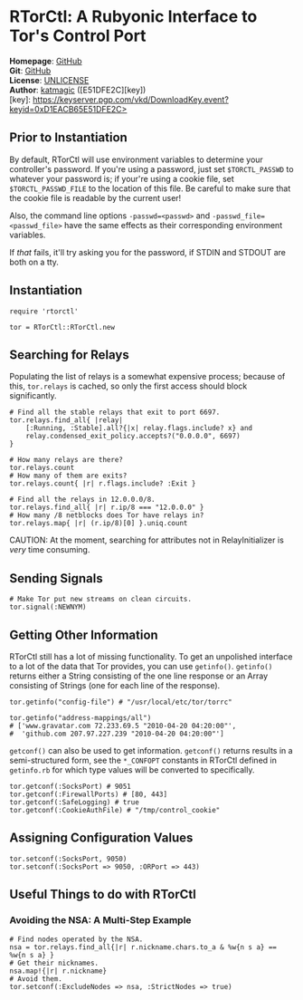 RTorCtl: A Rubyonic Interface to Tor's Control Port
====================================================

**Homepage**: [GitHub](https://github.com/katmagic/RTorCtl)  
**Git**: [GitHub](git://github.com/katmagic/RTorCtl.git)  
**License**: [UNLICENSE](http://unlicense.org)  
**Author**: [katmagic](mailto:the.magical.kat@gmail.com) ([E51DFE2C][key])  
[key]: https://keyserver.pgp.com/vkd/DownloadKey.event?keyid=0xD1EACB65E51DFE2C>

Prior to Instantiation
----------------------

By default, RTorCtl will use environment variables to determine your
controller's password. If you're using a password, just set `$TORCTL_PASSWD` to
whatever your password is; if your're using a cookie file, set
`$TORCTL_PASSWD_FILE` to the location of this file. Be careful to make sure that
the cookie file is readable by the current user!

Also, the command line options `-passwd=<passwd>` and
`-passwd_file=<passwd_file>` have the same effects as their corresponding
environment variables.

If _that_ fails, it'll try asking you for the password, if STDIN and STDOUT are
both on a tty.

Instantiation
-------------

	require 'rtorctl'

	tor = RTorCtl::RTorCtl.new

Searching for Relays
--------------------

Populating the list of relays is a somewhat expensive process; because of this,
`tor.relays` is cached, so only the first access should block significantly.

	# Find all the stable relays that exit to port 6697.
	tor.relays.find_all{ |relay|
		[:Running, :Stable].all?{|x| relay.flags.include? x} and
		relay.condensed_exit_policy.accepts?("0.0.0.0", 6697)
	}

	# How many relays are there?
	tor.relays.count
	# How many of them are exits?
	tor.relays.count{ |r| r.flags.include? :Exit }

	# Find all the relays in 12.0.0.0/8.
	tor.relays.find_all{ |r| r.ip/8 === "12.0.0.0" }
	# How many /8 netblocks does Tor have relays in?
	tor.relays.map{ |r| (r.ip/8)[0] }.uniq.count

CAUTION: At the moment, searching for attributes not in RelayInitializer is
*very* time consuming.

Sending Signals
---------------

	# Make Tor put new streams on clean circuits.
	tor.signal(:NEWNYM)

Getting Other Information
-------------------------

RTorCtl still has a lot of missing functionality. To get an unpolished interface
to a lot of the data that Tor provides, you can use `getinfo()`. `getinfo()`
returns either a String consisting of the one line response or an Array
consisting of Strings (one for each line of the response).

	tor.getinfo("config-file") # "/usr/local/etc/tor/torrc"

	tor.getinfo("address-mappings/all")
	# ['www.gravatar.com 72.233.69.5 "2010-04-20 04:20:00"',
	#  'github.com 207.97.227.239 "2010-04-20 04:20:00"']

`getconf()` can also be used to get information. `getconf()` returns results in
a semi-structured form, see the `*_CONFOPT` constants in RTorCtl defined in
`getinfo.rb` for which type values will be converted to specifically.

	tor.getconf(:SocksPort) # 9051
	tor.getconf(:FirewallPorts) # [80, 443]
	tor.getconf(:SafeLogging) # true
	tor.getconf(:CookieAuthFile) # "/tmp/control_cookie"

Assigning Configuration Values
------------------------------

	tor.setconf(:SocksPort, 9050)
	tor.setconf(:SocksPort => 9050, :ORPort => 443)

Useful Things to do with RTorCtl
--------------------------------

### Avoiding the NSA: A Multi-Step Example ###

	# Find nodes operated by the NSA.
	nsa = tor.relays.find_all{|r| r.nickname.chars.to_a & %w{n s a} == %w{n s a} }
	# Get their nicknames.
	nsa.map!{|r| r.nickname}
	# Avoid them.
	tor.setconf(:ExcludeNodes => nsa, :StrictNodes => true)
